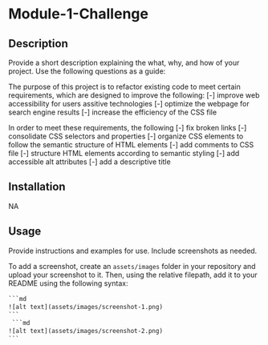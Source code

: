 # Module-1-Challenge

## Description

Provide a short description explaining the what, why, and how of your project. Use the following questions as a guide:

The purpose of this project is to refactor existing code to meet certain requirements, which are designed to improve the following: 
 [-] improve web accessibility for users assitive technologies
 [-] optimize the webpage for search engine results 
 [-] increase the efficiency of the CSS file

In order to meet these requirements, the following 
 [-] fix broken links
 [-] consolidate CSS selectors and properties
 [-] organize CSS elements to follow the semantic structure of HTML elements
 [-] add comments to CSS file
 [-] structure HTML elements according to semantic styling
 [-] add accessible alt attributes
 [-] add a descriptive title 

## Installation

NA

## Usage

Provide instructions and examples for use. Include screenshots as needed.

To add a screenshot, create an `assets/images` folder in your repository and upload your screenshot to it. Then, using the relative filepath, add it to your README using the following syntax:

    ```md
    ![alt text](assets/images/screenshot-1.png)
    ```
     ```md
    ![alt text](assets/images/screenshot-2.png)
    ```




